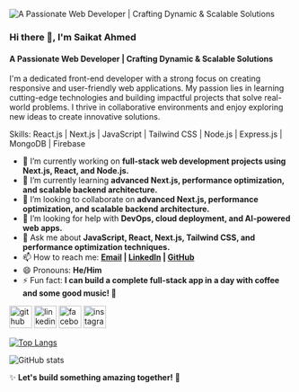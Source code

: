![A Passionate Web Developer | Crafting Dynamic & Scalable Solutions](https://media.licdn.com/dms/image/v2/D4D03AQFSOK9w9llTWw/profile-displayphoto-shrink_200_200/B4DZTD8U0YHAAY-/0/1738454159172?e=1743638400&v=beta&t=C0Z1KiJLVru8KqeAR1RIt9NvamVA0TbBTYTq1NfoP4o)
### Hi there 👋, I'm Saikat Ahmed
#### A Passionate Web Developer | Crafting Dynamic & Scalable Solutions


I'm a dedicated front-end developer with a strong focus on creating responsive and user-friendly web applications. My passion lies in learning cutting-edge technologies and building impactful projects that solve real-world problems. I thrive in collaborative environments and enjoy exploring new ideas to create innovative solutions.

Skills: React.js | Next.js | JavaScript | Tailwind CSS | Node.js | Express.js | MongoDB | Firebase

- 🔭 I’m currently working on  **full-stack web development projects using Next.js, React, and Node.js.** 
- 🌱 I’m currently learning **advanced Next.js, performance optimization, and scalable backend architecture.** 
- 👯 I’m looking to collaborate on  **advanced Next.js, performance optimization, and scalable backend architecture.** 
- 🤔 I’m looking for help with **DevOps, cloud deployment, and AI-powered web apps.** 
- 💬 Ask me about **JavaScript, React, Next.js, Tailwind CSS, and performance optimization techniques.** 
- 📫 How to reach me: **[Email](shikatahmed78@gmail.com) | [LinkedIn](https://www.linkedin.com/in/shaikat-ahmed-86578632b/) | [GitHub](https://github.com/SaikatAhmed78)** 
- 😄 Pronouns: **He/Him** 
- ⚡ Fun fact: **I can build a complete full-stack app in a day with coffee and some good music! 🚀** 


[<img src='https://cdn.jsdelivr.net/npm/simple-icons@3.0.1/icons/github.svg' alt='github' height='40'>](https://github.com/SaikatAhmed78)  [<img src='https://cdn.jsdelivr.net/npm/simple-icons@3.0.1/icons/linkedin.svg' alt='linkedin' height='40'>](https://www.linkedin.com/in/ShaikatAhmed/)  [<img src='https://cdn.jsdelivr.net/npm/simple-icons@3.0.1/icons/facebook.svg' alt='facebook' height='40'>](https://www.facebook.com/saikat.ahmed.544161)  [<img src='https://cdn.jsdelivr.net/npm/simple-icons@3.0.1/icons/instagram.svg' alt='instagram' height='40'>](https://www.instagram.com/saikat_ahmed338/)  

[![Top Langs](https://github-readme-stats.vercel.app/api/top-langs/?username=SaikatAhmed78)](https://github.com/anuraghazra/github-readme-stats)

![GitHub stats](https://github-readme-stats.vercel.app/api?username=SaikatAhmed78&show_icons=true)  


✨ **Let's build something amazing together!** 🚀
